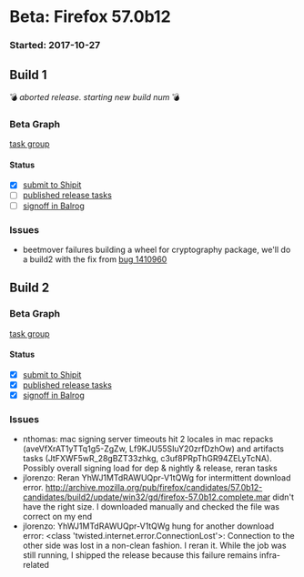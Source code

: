 # Beta: Firefox 57.0b12

### Started: 2017-10-27

## Build 1
:bomb: _aborted release. starting new build num_ :bomb:

### Beta Graph
[task group](https://tools.taskcluster.net/push-inspector/#/JwEu-nKsSOSz6Tt6WoZdBw)


#### Status
- [x] [submit to Shipit](https://wiki.mozilla.org/Release:Release_Automation_on_Mercurial:Starting_a_Release#Submit_to_Ship_It)
- [ ] [published release tasks](../how-tos/relpro.md#4-publish-release)
- [ ] [signoff in Balrog](../how-tos/relpro.md#3-signoffs)

### Issues
- beetmover failures building a wheel for cryptography package, we'll do a build2 with the fix from [bug 1410960](https://bugzilla.mozilla.org/show_bug.cgi?id=1410960)
## Build 2

### Beta Graph
[task group](https://tools.taskcluster.net/push-inspector/#/JHWirlAPQLWFFVsrpwUgsg)


#### Status
- [x] [submit to Shipit](https://wiki.mozilla.org/Release:Release_Automation_on_Mercurial:Starting_a_Release#Submit_to_Ship_It)
- [x] [published release tasks](../how-tos/relpro.md#4-publish-release)
- [x] [signoff in Balrog](../how-tos/relpro.md#3-signoffs)

### Issues
- nthomas: mac signing server timeouts hit 2 locales in mac repacks (aveVfXrAT1yTTq1g5-ZgZw, Lf9KJU55SIuY20zrfDzhOw) and artifacts tasks (JtFXWF5wR_28gBZT33zhkg, c3uf8PRpThGR94ZELyTcNA). Possibly overall signing load for dep & nightly & release, reran tasks
- jlorenzo: Reran YhWJ1MTdRAWUQpr-V1tQWg for intermittent download error. http://archive.mozilla.org/pub/firefox/candidates/57.0b12-candidates/build2/update/win32/gd/firefox-57.0b12.complete.mar didn't have the right size. I downloaded manually and checked the file was correct on my end
- jlorenzo: YhWJ1MTdRAWUQpr-V1tQWg hung for another download error: <class 'twisted.internet.error.ConnectionLost'>: Connection to the other side was lost in a non-clean fashion. I reran it. While the job was still running, I shipped the release because this failure remains infra-related

